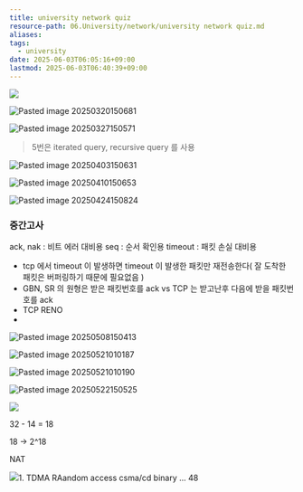 ```yaml
---
title: university network quiz
resource-path: 06.University/network/university network quiz.md
aliases:
tags:
  - university
date: 2025-06-03T06:05:16+09:00
lastmod: 2025-06-03T06:40:39+09:00
---
```

![](../../08.media/20250313150667.png)

![Pasted image 20250320150681](../../08.media/20250320150681.jpg)

![Pasted image 20250327150571](../../08.media/20250327150571.png)

> 5번은 iterated query, recursive query 를 사용

![Pasted image 20250403150631](../../08.media/20250403150631.png)




![Pasted image 20250410150653](../../08.media/20250410150653.jpg)




![Pasted image 20250424150824](../../08.media/20250424150824.jpg)




### 중간고사

ack, nak : 비트 에러 대비용
seq : 순서 확인용
timeout : 패킷 손실 대비용


- tcp 에서 timeout 이 발생하면 timeout 이 발생한 패킷만 재전송한다( 잘 도착한 패킷은 버퍼링하기 때문에 필요없음 )
- GBN, SR 의 원형은 받은 패킷번호를 ack vs TCP 는 받고난후 다음에 받을 패킷번호를 ack
- TCP RENO
- 




![Pasted image 20250508150413](../../08.media/20250508150413.png)



![Pasted image 20250521010187](../../08.media/20250521010187.jpg)

![Pasted image 20250521010190](../../08.media/20250521010190.jpg)

![Pasted image 20250522150525](../../08.media/20250522150525.jpg)





![](../../08.media/20250529150511-1748498771414-20250529_150338_1_.jpg)


32 - 14 = 18

18 -> 2\^18


NAT












![](../../08.media/20250610150324-1749535404444-20250610_150121(1)(1).jpg)1. TDMA
RAandom access
csma/cd
binary ...
48